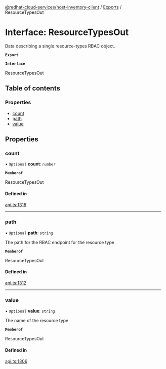 [@redhat-cloud-services/host-inventory-client](../README.md) / [Exports](../modules.md) / ResourceTypesOut

# Interface: ResourceTypesOut

Data describing a single resource-types RBAC object.

**`Export`**

**`Interface`**

ResourceTypesOut

## Table of contents

### Properties

- [count](ResourceTypesOut.md#count)
- [path](ResourceTypesOut.md#path)
- [value](ResourceTypesOut.md#value)

## Properties

### count

• `Optional` **count**: `number`

**`Memberof`**

ResourceTypesOut

#### Defined in

[api.ts:1318](https://github.com/mkholjuraev/javascript-clients/blob/master/packages/host-inventory/api.ts#L1318)

___

### path

• `Optional` **path**: `string`

The path for the RBAC endpoint for the resource type

**`Memberof`**

ResourceTypesOut

#### Defined in

[api.ts:1312](https://github.com/mkholjuraev/javascript-clients/blob/master/packages/host-inventory/api.ts#L1312)

___

### value

• `Optional` **value**: `string`

The name of the resource type

**`Memberof`**

ResourceTypesOut

#### Defined in

[api.ts:1306](https://github.com/mkholjuraev/javascript-clients/blob/master/packages/host-inventory/api.ts#L1306)
